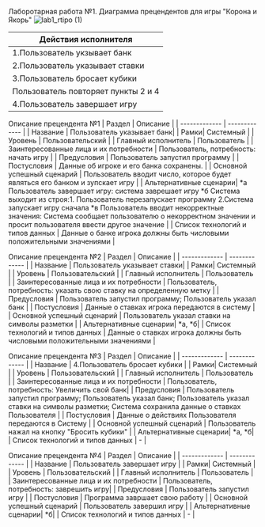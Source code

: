 Лаборотарная работа №1. Диаграмма прецендентов для игры "Корона и Якорь"
![lab1_rtipo (1)](https://github.com/YaYalii/rtipo/assets/131250193/c6ec0eb5-a550-433f-87e6-d903721dad38)

| Действия исполнителя  |
| --- |
| 1.Пользователь укзывает банк  |
| 2.Пользователь указывает ставки  |
| 3.Пользователь бросает кубики  | 
| Пользователь повторяет пункты 2 и 4 |
| 4.Пользователь завершает игру  |

Описание прецендента №1
| Раздел  | Описание |
| ------------- | ------------- |
| Название |   Пользователь указывает банк|
| Рамки| Системный  |
| Уровень | Пользовательский  |
| Главный исполнитель | Пользователь  |
| Заинтересованные лица и их потребности  |  Пользователь, потребность: начать игру |
| Предусловия | Пользователь запустил  программу  |
| Постусловия  | Данные об игроке и его банка сохранены. |
| Основной успешный сценарий  | Пользователь вводит число, которое будет являться его банком и зупскает игру  |
| Альтернативные сценарии| *a Пользователь завершает игру: система заврешает игру *б Система выходит из строя:1. Пользователь перезапускает программу 2.Система запускает игру сначала *в Пользователь вводит некорректные значения: Система сообщает пользователю о некорректном значении и просит пользователя  ввести другое значение |
| Список технологий и типов данных  | Данные о банке игрока должны быть числовыми положительными значениями |

Описание прецендента №2
| Раздел  | Описание |
| ------------- | ------------- |
| Название |   Пользователь указывает ставки|
| Рамки| Системный  |
| Уровень | Пользовательский  |
| Главный исполнитель | Пользователь  |
| Заинтересованные лица и их потребности  |  Пользователь, потребность: указать свою ставку на определенную метку |
| Предусловия | Пользователь запустил  программу; Пользователь указал банк  |
| Постусловия  | Данные о ставках игрока передаются в систему |
| Основной успешный сценарий  | Пользователь указал ставки на символы разметки  |
| Альтернативные сценарии| *a, *б|
| Список технологий и типов данных  | Данные о ставках игрока должны быть числовыми положительными значениями |


Описание прецендента №3
| Раздел  | Описание |
| ------------- | ------------- |
| Название |  4.Пользователь бросает кубики |
| Рамки| Системный  |
| Уровень | Пользовательский  |
| Главный исполнитель | Пользователь  |
| Заинтересованные лица и их потребности  |  Пользователь, потребность: Увеличить свой банк|
| Предусловия | Пользователь запустил  программу; Пользователь указал банк; Пользователь указал ставки на символы разметки; Система сохранила данные о ставках Пользователя  |
| Постусловия  | Данные о действиях Пользователя передаются в Систему |
| Основной успешный сценарий  | Пользователь нажал на кнопку "Бросить кубики"  |
| Альтернативные сценарии| *a, *б|
| Список технологий и типов данных  | - |


Описание прецендента №4
| Раздел  | Описание |
| ------------- | ------------- |
| Название |  Пользователь завершает игру  |
| Рамки| Системный  |
| Уровень | Пользовательский  |
| Главный исполнитель | Пользователь  |
| Заинтересованные лица и их потребности  |  Пользователь, потребность: заврешить игру|
| Предусловия | Пользователь запустил игру  |
| Постусловия  | Программа завршает свою работу |
| Основной успешный сценарий  | Пользователь завершил игру |
| Альтернативные сценарии| *б|
| Список технологий и типов данных  | - |


